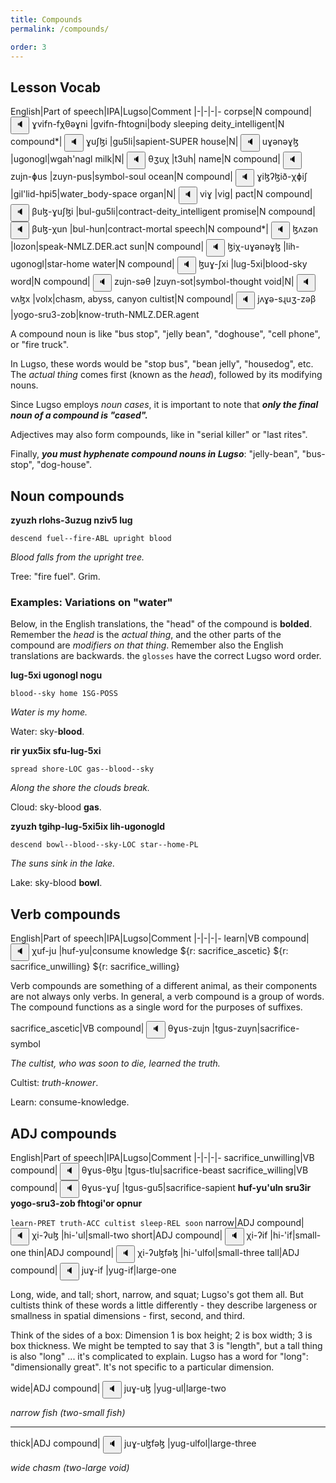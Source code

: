 ```yaml
---
title: Compounds
permalink: /compounds/

order: 3
---
```


## Lesson Vocab

English|Part of speech|IPA|Lugso|Comment
|-|-|-|-
corpse|N compound|<span class='spoken '> <button class='speak' type='button' data-ipa='ɣvifn-fχθəɣni'>🔈</button> <span class='ipa'>ɣvifn-fχθəɣni</span> </span>|gvifn-fhtogni|body sleeping
deity_intelligent|N compound*|<span class='spoken '> <button class='speak' type='button' data-ipa='ɣuʃɮi'>🔈</button> <span class='ipa'>ɣuʃɮi</span> </span>|gu5li|sapient-SUPER
house|N|<span class='spoken '> <button class='speak' type='button' data-ipa='uɣənəɣɮ'>🔈</button> <span class='ipa'>uɣənəɣɮ</span> </span>|ugonogl|wgah'nagl
milk|N|<span class='spoken '> <button class='speak' type='button' data-ipa='θʒuχ'>🔈</button> <span class='ipa'>θʒuχ</span> </span>|t3uh|
name|N compound|<span class='spoken '> <button class='speak' type='button' data-ipa='zujn-ɸus'>🔈</button> <span class='ipa'>zujn-ɸus</span> </span>|zuyn-pus|symbol-soul
ocean|N compound|<span class='spoken '> <button class='speak' type='button' data-ipa='ɣiɮʔɮið-χɸiʃ'>🔈</button> <span class='ipa'>ɣiɮʔɮið-χɸiʃ</span> </span>|gil'lid-hpi5|water_body-space
organ|N|<span class='spoken '> <button class='speak' type='button' data-ipa='viɣ'>🔈</button> <span class='ipa'>viɣ</span> </span>|vig|
pact|N compound|<span class='spoken '> <button class='speak' type='button' data-ipa='βuɮ-ɣuʃɮi'>🔈</button> <span class='ipa'>βuɮ-ɣuʃɮi</span> </span>|bul-gu5li|contract-deity_intelligent
promise|N compound|<span class='spoken '> <button class='speak' type='button' data-ipa='βuɮ-χun'>🔈</button> <span class='ipa'>βuɮ-χun</span> </span>|bul-hun|contract-mortal
speech|N compound*|<span class='spoken '> <button class='speak' type='button' data-ipa='ɮʌzən'>🔈</button> <span class='ipa'>ɮʌzən</span> </span>|lozon|speak-NMLZ.DER.act
sun|N compound|<span class='spoken '> <button class='speak' type='button' data-ipa='ɮiχ-uɣənəɣɮ'>🔈</button> <span class='ipa'>ɮiχ-uɣənəɣɮ</span> </span>|lih-ugonogl|star-home
water|N compound|<span class='spoken '> <button class='speak' type='button' data-ipa='ɮuɣ-ʃxi'>🔈</button> <span class='ipa'>ɮuɣ-ʃxi</span> </span>|lug-5xi|blood-sky
word|N compound|<span class='spoken '> <button class='speak' type='button' data-ipa='zujn-səθ'>🔈</button> <span class='ipa'>zujn-səθ</span> </span>|zuyn-sot|symbol-thought
void|N|<span class='spoken '> <button class='speak' type='button' data-ipa='vʌɮx'>🔈</button> <span class='ipa'>vʌɮx</span> </span>|volx|chasm, abyss, canyon
cultist|N compound|<span class='spoken '> <button class='speak' type='button' data-ipa='jʌɣə-sɻuʒ-zəβ'>🔈</button> <span class='ipa'>jʌɣə-sɻuʒ-zəβ</span> </span>|yogo-sru3-zob|know-truth-NMLZ.DER.agent

A compound noun is like "bus stop", "jelly bean", "doghouse", "cell phone", or "fire truck".

In Lugso, these words would be "stop bus", "bean jelly", "housedog", etc. The _actual thing_ comes first (known as the _head_), followed by its modifying nouns.

Since Lugso employs _noun cases_, it is important to note that _**only the final noun of a compound is "cased".**_

Adjectives may also form compounds, like in "serial killer" or "last rites".

Finally, _**you must hyphenate compound nouns in Lugso**_: "jelly-bean", "bus-stop", "dog-house".

## Noun compounds

**zyuzh rlohs-3uzug nziv5 lug**

`descend fuel--fire-ABL upright blood`

_Blood falls from the upright tree._

Tree: "fire fuel". Grim.

### Examples: Variations on "water"

Below, in the English translations, the "head" of the compound is **bolded**. Remember the _head_ is the _actual thing_, and the other parts of the compound are _modifiers on that thing_. Remember also the English translations are backwards. the `glosses` have the correct Lugso word order.

**lug-5xi ugonogl nogu**

`blood--sky home 1SG-POSS`

_Water is my home._

Water: sky-**blood**.

**rir yux5ix sfu-lug-5xi**

`spread shore-LOC gas--blood--sky`

_Along the shore the clouds break._

Cloud: sky-blood **gas**.

**zyuzh tgihp-lug-5xi5ix lih-ugonogld**

`descend bowl--blood--sky-LOC star--home-PL`

_The suns sink in the lake._

Lake: sky-blood **bowl**.

## Verb compounds

English|Part of speech|IPA|Lugso|Comment
|-|-|-|-
learn|VB compound|<span class='spoken '> <button class='speak' type='button' data-ipa='χuf-ju'>🔈</button> <span class='ipa'>χuf-ju</span> </span>|huf-yu|consume knowledge
${r: sacrifice_ascetic}
${r: sacrifice_unwilling}
${r: sacrifice_willing}

Verb compounds are something of a different animal, as their components are not always only verbs. In general, a verb compound is a group of words. The compound functions as a single word for the purposes of suffixes.

sacrifice_ascetic|VB compound|<span class='spoken '> <button class='speak' type='button' data-ipa='θɣus-zujn'>🔈</button> <span class='ipa'>θɣus-zujn</span> </span>|tgus-zuyn|sacrifice-symbol

_The cultist, who was soon to die, learned the truth._

Cultist: _truth-knower_.

Learn: consume-knowledge.

## ADJ compounds

English|Part of speech|IPA|Lugso|Comment
|-|-|-|-
sacrifice_unwilling|VB compound|<span class='spoken '> <button class='speak' type='button' data-ipa='θɣus-θɮu'>🔈</button> <span class='ipa'>θɣus-θɮu</span> </span>|tgus-tlu|sacrifice-beast
sacrifice_willing|VB compound|<span class='spoken '> <button class='speak' type='button' data-ipa='θɣus-ɣuʃ'>🔈</button> <span class='ipa'>θɣus-ɣuʃ</span> </span>|tgus-gu5|sacrifice-sapient
**huf-yu'uln sru3ir yogo-sru3-zob fhtogi'or opnur**

`learn-PRET truth-ACC cultist sleep-REL soon`
narrow|ADJ compound|<span class='spoken '> <button class='speak' type='button' data-ipa='χi-ʔuɮ'>🔈</button> <span class='ipa'>χi-ʔuɮ</span> </span>|hi-'ul|small-two
short|ADJ compound|<span class='spoken '> <button class='speak' type='button' data-ipa='χi-ʔif'>🔈</button> <span class='ipa'>χi-ʔif</span> </span>|hi-'if|small-one
thin|ADJ compound|<span class='spoken '> <button class='speak' type='button' data-ipa='χi-ʔuɮfəɮ'>🔈</button> <span class='ipa'>χi-ʔuɮfəɮ</span> </span>|hi-'ulfol|small-three
tall|ADJ compound|<span class='spoken '> <button class='speak' type='button' data-ipa='juɣ-if'>🔈</button> <span class='ipa'>juɣ-if</span> </span>|yug-if|large-one

Long, wide, and tall; short, narrow, and squat; Lugso's got them all. But cultists think of these words a little differently - they describe largeness or smallness in spatial dimensions - first, second, and third. 

Think of the sides of a box: Dimension 1 is box height; 2 is box width; 3 is box thickness. We might be tempted to say that 3 is "length", but a tall thing is also "long" ... it's complicated to explain. Lugso has a word for "long": "dimensionally great". It's not specific to a particular dimension.

wide|ADJ compound|<span class='spoken '> <button class='speak' type='button' data-ipa='juɣ-uɮ'>🔈</button> <span class='ipa'>juɣ-uɮ</span> </span>|yug-ul|large-two

_narrow fish (two-small fish)_

---

thick|ADJ compound|<span class='spoken '> <button class='speak' type='button' data-ipa='juɣ-uɮfəɮ'>🔈</button> <span class='ipa'>juɣ-uɮfəɮ</span> </span>|yug-ulfol|large-three

_wide chasm (two-large void)_